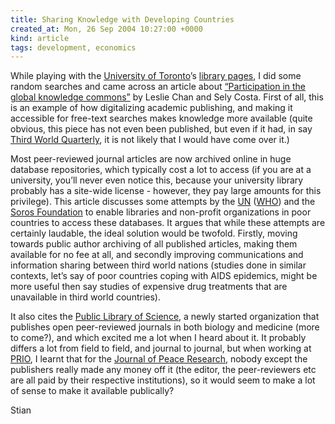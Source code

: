 ```yaml
---
title: Sharing Knowledge with Developing Countries
created_at: Mon, 26 Sep 2004 10:27:00 +0000
kind: article
tags: development, economics
---
```


While playing with the [University of Toronto](http://www.utoronto.ca)’s
[library pages](http://library.utoronto.ca), I did some random searches
and came across an article about [“Participation in the global knowledge
commons”](https://tspace.library.utoronto.ca/retrieve/3874/chan_costa.pdf)
by Leslie Chan and Sely Costa. First of all, this is an example of how
digitalizing academic publishing, and making it accessible for free-text
searches makes knowledge more available (quite obvious, this piece has
not even been published, but even if it had, in say [Third World
Quarterly](http://www.tandf.co.uk/journals/carfax/01436597.html), it is
not likely that I would have come over it.)

Most peer-reviewed journal articles are now archived online in huge
database repositories, which typically cost a lot to access (if you are
at a university, you’ll never even notice this, because your university
library probably has a site-wide license - however, they pay large
amounts for this privilege). This article discusses some attempts by the
[UN](http://www.un.org) ([WHO](http://www.who.int/en)) and the [Soros
Foundation](http://www.soros.org) to enable libraries and non-profit
organizations in poor countries to access these databases. It argues
that while these attempts are certainly laudable, the ideal solution
would be twofold. Firstly, moving towards public author archiving of all
published articles, making them available for no fee at all, and
secondly improving communications and information sharing between third
world nations (studies done in similar contexts, let’s say of poor
countries coping with AIDS epidemics, might be more useful then say
studies of expensive drug treatments that are unavailable in third world
countries).

It also cites the [Public Library of Science](http://www.plos.org), a
newly started organization that publishes open peer-reviewed journals in
both biology and medicine (more to come?), and which excited me a lot
when I heard about it. It probably differs a lot from field to field,
and journal to journal, but when working at [PRIO](http://www.prio.no),
I learnt that for the [Journal of Peace
Research](http://www.prio.no/page/Project_detail/Research_menu_right/9244/37834.html),
nobody except the publishers really made any money off it (the editor,
the peer-reviewers etc are all paid by their respective institutions),
so it would seem to make a lot of sense to make it available publically?

Stian
